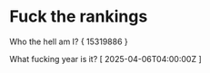 # Fuck the rankings

Who the hell am I?
{ 15319886 }

What fucking year is it?
[ 2025-04-06T04:00:00Z ]
